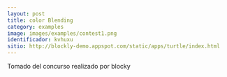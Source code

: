 ```yaml
---
layout: post
title: color Blending
category: examples
image: images/examples/contest1.png
identificador: kvhuxu
sitio: http://blockly-demo.appspot.com/static/apps/turtle/index.html
---
```

 Tomado del concurso realizado por blocky
